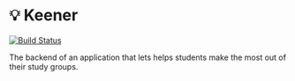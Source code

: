 # :bulb: Keener

[![Build Status](https://travis-ci.com/rmcreyes/keener-backend.svg?branch=master)](https://travis-ci.com/rmcreyes/keener-backend)

The backend of an application that lets helps students make the most out of their study groups.
